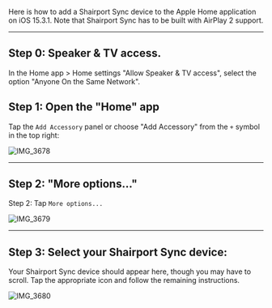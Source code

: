 Here is how to add a Shairport Sync device to the Apple Home application on iOS 15.3.1. Note that Shairport Sync has to be built with AirPlay 2 support.

***

Step 0: Speaker & TV access.
---

In the Home app > Home settings "Allow Speaker & TV access", select the option "Anyone On the Same Network".

Step 1: Open the "Home" app
---

Tap the `Add Accessory` panel or choose "Add Accessory" from the `+` symbol in the top right:

![IMG_3678](https://user-images.githubusercontent.com/4265913/157615721-e42a07e3-f93e-49d0-9233-e7b92a577459.jpg)

***

Step 2: "More options..."
---

Step 2: Tap `More options...`

![IMG_3679](https://user-images.githubusercontent.com/4265913/157616118-79c6d494-ce6e-4666-a6de-53cb40d0e751.jpg)


***

Step 3: Select your Shairport Sync device:
---

Your Shairport Sync device should appear here, though you may have to scroll. Tap the appropriate icon and follow the remaining instructions.

![IMG_3680](https://user-images.githubusercontent.com/4265913/157616475-22ee2eb6-56f4-4368-a1ed-d925f9984f1e.jpg)
